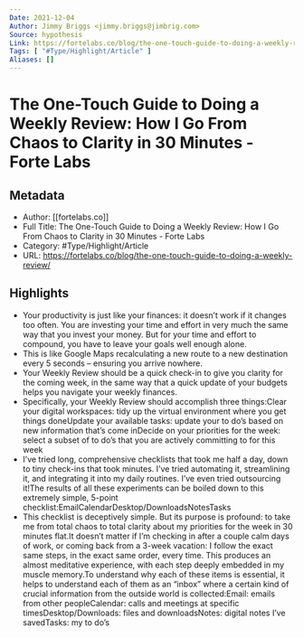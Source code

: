 ```yaml
---
Date: 2021-12-04
Author: Jimmy Briggs <jimmy.briggs@jimbrig.com>
Source: hypothesis
Link: https://fortelabs.co/blog/the-one-touch-guide-to-doing-a-weekly-review/
Tags: [ "#Type/Highlight/Article" ]
Aliases: []
---
```

# The One-Touch Guide to Doing a Weekly Review: How I Go From Chaos to Clarity in 30 Minutes - Forte Labs

## Metadata
- Author: [[fortelabs.co]]
- Full Title: The One-Touch Guide to Doing a Weekly Review: How I Go From Chaos to Clarity in 30 Minutes - Forte Labs
- Category: #Type/Highlight/Article
- URL: https://fortelabs.co/blog/the-one-touch-guide-to-doing-a-weekly-review/

## Highlights
- Your productivity is just like your finances: it doesn’t work if it changes too often. You are investing your time and effort in very much the same way that you invest your money. But for your time and effort to compound, you have to leave your goals well enough alone.
- This is like Google Maps recalculating a new route to a new destination every 5 seconds – ensuring you arrive nowhere.
- Your Weekly Review should be a quick check-in to give you clarity for the coming week, in the same way that a quick update of your budgets helps you navigate your weekly finances.
- Specifically, your Weekly Review should accomplish three things:Clear your digital workspaces: tidy up the virtual environment where you get things doneUpdate your available tasks: update your to do’s based on new information that’s come inDecide on your priorities for the week: select a subset of to do’s that you are actively committing to for this week
- I’ve tried long, comprehensive checklists that took me half a day, down to tiny check-ins that took minutes. I’ve tried automating it, streamlining it, and integrating it into my daily routines. I’ve even tried outsourcing it!The results of all these experiments can be boiled down to this extremely simple, 5-point checklist:EmailCalendarDesktop/DownloadsNotesTasks
- This checklist is deceptively simple. But its purpose is profound: to take me from total chaos to total clarity about my priorities for the week in 30 minutes flat.It doesn’t matter if I’m checking in after a couple calm days of work, or coming back from a 3-week vacation: I follow the exact same steps, in the exact same order, every time. This produces an almost meditative experience, with each step deeply embedded in my muscle memory.To understand why each of these items is essential, it helps to understand each of them as an “inbox” where a certain kind of crucial information from the outside world is collected:Email: emails from other peopleCalendar: calls and meetings at specific timesDesktop/Downloads: files and downloadsNotes: digital notes I’ve savedTasks: my to do’s
